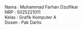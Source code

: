 Nama : Muhammad Farhan Dzulfikar<br/>
NRP : 5025221011<br/>
Kelas : Grafik Komputer A<br/>
Dosen : Pak Darlis<br/>
